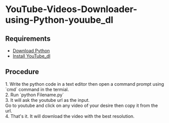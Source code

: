 # YouTube-Videos-Downloader-using-Python-youube_dl

## Requirements

<ul>
  <li><a href="https://www.python.org/downloads/" target="_blank"> Download Python </a></li>
  <li><a href="https://pypi.org/project/youtube_dl/" target="_blank">Install YouTube_dl </a></li>
</ul>

## Procedure
<p>
1. Write the python code in a text editor then open a command prompt using `cmd` command in the termial. <br>
2. Run `python Filename.py` <br>
3. It will ask the youtube url as the input. <br/> Go to youtube and click on any video of your desire then copy it from the url. <br>
4. That's it. It will download the video with the best resolution.

